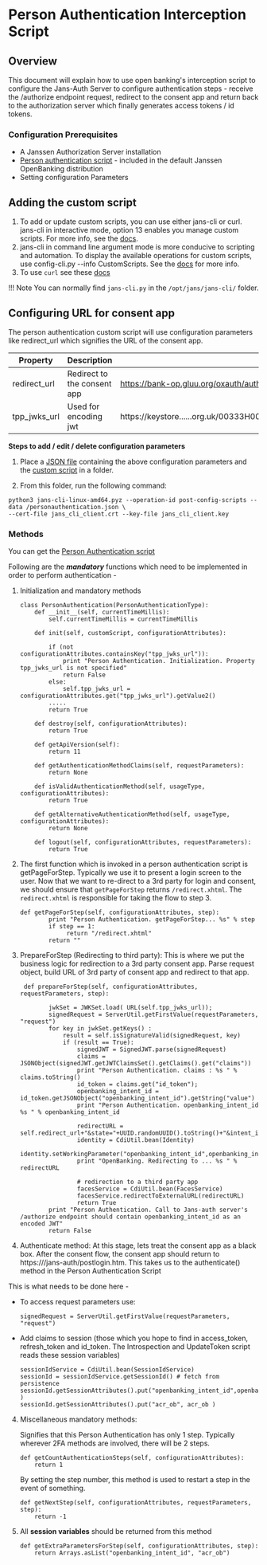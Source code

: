 # Person Authentication Interception Script

## Overview
This document will explain how to use open banking's interception script to configure the Jans-Auth Server to configure authentication steps - receive the /authorize endpoint request, redirect to the consent app and return back to the authorization server which finally generates access tokens / id tokens.

### Configuration Prerequisites
* A Janssen Authorization Server installation
* [Person authentication script](https://github.com/JanssenProject/jans-setup/blob/openbank/static/extension/person_authentication/OpenBanking.py)  - included in the default Janssen OpenBanking distribution
* Setting configuration Parameters

## Adding the custom script
1. To add or update custom scripts, you can use either jans-cli or curl. jans-cli in interactive mode, option 13 enables you manage custom scripts. For more info, see the [docs](https://github.com/JanssenProject/home/wiki/Custom-Scripts-using-jans-cli).
1. jans-cli in command line argument mode is more conducive to scripting and automation. To display the available operations for custom scripts, use config-cli.py --info CustomScripts. See the [docs](../jans-cli.md) for more info.
1. To use `curl` see these [docs](../curl.md)

!!! Note
    You can normally find `jans-cli.py` in the `/opt/jans/jans-cli/` folder. 

## Configuring URL for consent app
The person authentication custom script will use configuration parameters like redirect_url which signifies the URL of the consent app.

|	Property	|	Description	|	Example		|
|-----------------------|---------------|-----------------------|
|redirect_url           |Redirect to the consent app | https://bank-op.gluu.org/oxauth/authorize.htm?scope=openid....|
|tpp_jwks_url           |Used for encoding jwt | https://keystore......org.uk/00333H0000@#FE7dQAG/0014H00001lFE7dQAG.jwks|

**Steps to add / edit / delete configuration parameters**
1. Place a [JSON file](https://github.com/JanssenProject/jans-setup/blob/openbank/static/extension/person_authentication/personauthentication.json) containing the above configuration parameters and the [custom script](https://github.com/JanssenProject/jans-setup/blob/openbank/static/extension/person_authentication/OpenBanking.py) in a folder. 

1. From this folder, run the following command: 

```
python3 jans-cli-linux-amd64.pyz --operation-id post-config-scripts --data /personauthentication.json \
--cert-file jans_cli_client.crt --key-file jans_cli_client.key
```

### Methods
You can get the [Person Authentication script](https://github.com/JanssenProject/jans-setup/blob/openbank/static/extension/person_authentication/OpenBanking.py)

Following are the ***mandatory*** functions which need to be implemented in order to perform authentication - 

1. Initialization and mandatory methods

    ```python3
    class PersonAuthentication(PersonAuthenticationType):
        def __init__(self, currentTimeMillis):
            self.currentTimeMillis = currentTimeMillis   

        def init(self, customScript, configurationAttributes):
        
            if (not configurationAttributes.containsKey("tpp_jwks_url")):
	            print "Person Authentication. Initialization. Property tpp_jwks_url is not specified"
	            return False
            else: 
        	    self.tpp_jwks_url = configurationAttributes.get("tpp_jwks_url").getValue2() 
            .....
            return True   

        def destroy(self, configurationAttributes):
            return True

        def getApiVersion(self):
            return 11

        def getAuthenticationMethodClaims(self, requestParameters):
            return None
    
        def isValidAuthenticationMethod(self, usageType, configurationAttributes):
            return True

        def getAlternativeAuthenticationMethod(self, usageType, configurationAttributes):
            return None

        def logout(self, configurationAttributes, requestParameters):
            return True
    ```
    
2. The first function which is invoked in a person authentication script is getPageForStep. Typically we use it to present a login screen to the user. Now that we want to re-direct to a 3rd party for login and consent, we should ensure that ``` getPageForStep ``` returns ``` /redirect.xhtml ```. The ``` redirect.xhtml ``` is responsible for taking the flow to step 3.

    ```python3
    def getPageForStep(self, configurationAttributes, step):
            print "Person Authentication. getPageForStep... %s" % step
            if step == 1:
                 return "/redirect.xhtml"
            return ""
    ```
    
3. PrepareForStep (Redirecting to third party): This is where we put the business logic for redirection to a 3rd party consent app. Parse request object, build URL of 3rd party of consent app and redirect to that app.

    ```python3
     def prepareForStep(self, configurationAttributes, requestParameters, step):
        
            jwkSet = JWKSet.load( URL(self.tpp_jwks_url));
            signedRequest = ServerUtil.getFirstValue(requestParameters, "request")
            for key in jwkSet.getKeys() : 
                result = self.isSignatureValid(signedRequest, key)
                if (result == True):
                    signedJWT = SignedJWT.parse(signedRequest)
                    claims = JSONObject(signedJWT.getJWTClaimsSet().getClaims().get("claims"))
                    print "Person Authentication. claims : %s " % claims.toString()
                    id_token = claims.get("id_token");
                    openbanking_intent_id = id_token.getJSONObject("openbanking_intent_id").getString("value")
                    print "Person Authentication. openbanking_intent_id %s " % openbanking_intent_id

                    redirectURL = self.redirect_url+"&state="+UUID.randomUUID().toString()+"&intent_id="+openbanking_intent_id
                    identity = CdiUtil.bean(Identity)
                    identity.setWorkingParameter("openbanking_intent_id",openbanking_intent_id)
                    print "OpenBanking. Redirecting to ... %s " % redirectURL 

                    # redirection to a third party app
                    facesService = CdiUtil.bean(FacesService)
                    facesService.redirectToExternalURL(redirectURL)
                    return True
            print "Person Authentication. Call to Jans-auth server's /authorize endpoint should contain openbanking_intent_id as an encoded JWT"
            return False

    ```

3. Authenticate method:
At this stage, lets treat the consent app as a black box. After the consent flow, the consent app should return to https://<hostname>/jans-auth/postlogin.htm. This takes us to the authenticate() method in the Person Authentication Script

This is what needs to be done here - 
* To access request parameters use:

  ```python3  
  signedRequest = ServerUtil.getFirstValue(requestParameters, "request") 
  ```
    
* Add claims to session (those which you hope to find in access_token, refresh_token and id_token. The Introspection and UpdateToken script reads these session variables) 

  ```python3
  sessionIdService = CdiUtil.bean(SessionIdService)
  sessionId = sessionIdService.getSessionId() # fetch from persistence
  sessionId.getSessionAttributes().put("openbanking_intent_id",openbanking_intent_id )
  sessionId.getSessionAttributes().put("acr_ob", acr_ob )
  ```

4. Miscellaneous mandatory methods: 

   Signifies that this Person Authentication has only 1 step. Typically wherever 2FA methods are involved, there will be 2 steps.
    
   ```python3
   def getCountAuthenticationSteps(self, configurationAttributes):
       return 1
   ```

   By setting the step number, this method is used to restart a step in the event of something.

   ```python3
   def getNextStep(self, configurationAttributes, requestParameters, step):
       return -1
   ``` 

5. All **session variables** should be returned from this method

   ```python3
   def getExtraParametersForStep(self, configurationAttributes, step):
       return Arrays.asList("openbanking_intent_id", "acr_ob")
   ```

